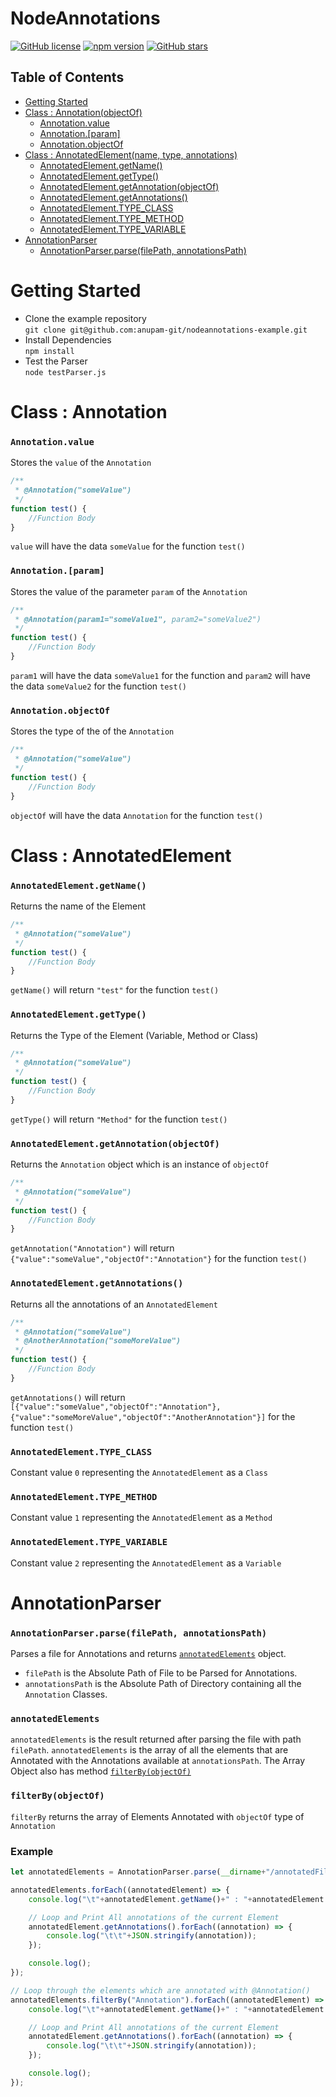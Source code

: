 # NodeAnnotations
[![GitHub license](https://img.shields.io/badge/license-MIT-blue.svg)](https://raw.githubusercontent.com/anupam-git/nodeannotations/master/LICENSE) [![npm version](https://badge.fury.io/js/nodeannotations.svg)](https://badge.fury.io/js/nodeannotations) [![GitHub stars](https://img.shields.io/github/stars/anupam-git/nodeannotations.svg)](https://github.com/anupam-git/nodeannotations/stargazers)


## Table of Contents
* [Getting Started](#getting-started)
* [Class : Annotation(objectOf)](#class--annotation)
    * [Annotation.value](#annotationvalue)
    * [Annotation.[param]](#annotationparam)
    * [Annotation.objectOf](#annotationobjectof)
* [Class : AnnotatedElement(name, type, annotations)](#class--annotatedelement)
    * [AnnotatedElement.getName()](#annotatedelementgetname)
    * [AnnotatedElement.getType()](#annotatedelementgettype)
    * [AnnotatedElement.getAnnotation(objectOf)](#annotatedelementgetannotationobjectof)
    * [AnnotatedElement.getAnnotations()](#annotatedelementgetannotations)
    * [AnnotatedElement.TYPE_CLASS](#annotatedelementtype_class)
    * [AnnotatedElement.TYPE_METHOD](#annotatedelementtype_method)
    * [AnnotatedElement.TYPE_VARIABLE](#annotatedelementtype_variable)
* [AnnotationParser](#annotationparser)
    * [AnnotationParser.parse(filePath, annotationsPath)](#annotationparserparsefilepath-annotationspath)

# Getting Started
* Clone the example repository  
`git clone git@github.com:anupam-git/nodeannotations-example.git`
* Install Dependencies  
`npm install`
* Test the Parser  
`node testParser.js`

# Class : Annotation
### `Annotation.value`
Stores the `value` of the `Annotation`
```javascript
/**
 * @Annotation("someValue")
 */
function test() {
    //Function Body
}
```
`value` will have the data `someValue` for the function `test()`


### `Annotation.[param]`
Stores the value of the parameter `param` of the `Annotation`
```javascript
/**
 * @Annotation(param1="someValue1", param2="someValue2")
 */
function test() {
    //Function Body
}
```
`param1` will have the data `someValue1` for the function  and `param2` will have the data `someValue2` for the function `test()`


### `Annotation.objectOf`
Stores the type of the of the `Annotation`
```javascript
/**
 * @Annotation("someValue")
 */
function test() {
    //Function Body
}
```
`objectOf` will have the data `Annotation` for the function `test()`

# Class : AnnotatedElement
### `AnnotatedElement.getName()`
Returns the name of the Element
```javascript
/**
 * @Annotation("someValue")
 */
function test() {
    //Function Body
}
```
`getName()` will return `"test"` for the function `test()`


### `AnnotatedElement.getType()`
Returns the Type of the Element (Variable, Method or Class)
```javascript
/**
 * @Annotation("someValue")
 */
function test() {
    //Function Body
}
```
`getType()` will return `"Method"` for the function `test()`


### `AnnotatedElement.getAnnotation(objectOf)`
Returns the `Annotation` object which is an instance of `objectOf`
```javascript
/**
 * @Annotation("someValue")
 */
function test() {
    //Function Body
}
```
`getAnnotation("Annotation")` will return `{"value":"someValue","objectOf":"Annotation"}` for the function `test()`


### `AnnotatedElement.getAnnotations()`
Returns all the annotations of an `AnnotatedElement`
```javascript
/**
 * @Annotation("someValue")
 * @AnotherAnnotation("someMoreValue")
 */
function test() {
    //Function Body
}
```
`getAnnotations()` will return `[{"value":"someValue","objectOf":"Annotation"}, {"value":"someMoreValue","objectOf":"AnotherAnnotation"}]` for the function `test()`

### `AnnotatedElement.TYPE_CLASS`
Constant value `0` representing the `AnnotatedElement` as a `Class`


### `AnnotatedElement.TYPE_METHOD`
Constant value `1` representing the `AnnotatedElement` as a `Method`


### `AnnotatedElement.TYPE_VARIABLE`
Constant value `2` representing the `AnnotatedElement` as a `Variable`


# AnnotationParser
### `AnnotationParser.parse(filePath, annotationsPath)`
Parses a file for Annotations and returns [`annotatedElements`](#annotatedelements) object.
* `filePath` is the Absolute Path of File to be Parsed for Annotations.
* `annotationsPath` is the Absolute Path of Directory containing all the `Annotation` Classes.

### `annotatedElements`
`annotatedElements` is the result returned after parsing the file with path `filePath`. `annotatedElements` is the array of all the elements that are Annotated with the Annotations available at `annotationsPath`. The Array Object also has method [`filterBy(objectOf)`](#)

### `filterBy(objectOf)`
`filterBy` returns the array of Elements Annotated with `objectOf` type of `Annotation`

### Example
```javascript
let annotatedElements = AnnotationParser.parse(__dirname+"/annotatedFile.js", __dirname+"/myannotations/");

annotatedElements.forEach((annotatedElement) => {
    console.log("\t"+annotatedElement.getName()+" : "+annotatedElement.getType());

    // Loop and Print All annotations of the current Element
    annotatedElement.getAnnotations().forEach((annotation) => {
        console.log("\t\t"+JSON.stringify(annotation));
    });

    console.log();
});

// Loop through the elements which are annotated with @Annotation()
annotatedElements.filterBy("Annotation").forEach((annotatedElement) => {
    console.log("\t"+annotatedElement.getName()+" : "+annotatedElement.getType());

    // Loop and Print All annotations of the current Element        
    annotatedElement.getAnnotations().forEach((annotation) => {
        console.log("\t\t"+JSON.stringify(annotation));
    });

    console.log();
});
```